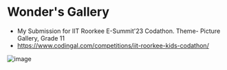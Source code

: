 # Wonder's Gallery

- My Submission for IIT Roorkee E-Summit'23 Codathon. Theme- Picture Gallery, Grade 11
- https://www.codingal.com/competitions/iit-roorkee-kids-codathon/

![image](https://user-images.githubusercontent.com/85481905/216277449-e23b4f40-81b4-45c5-81cb-bfc816196a15.png)
